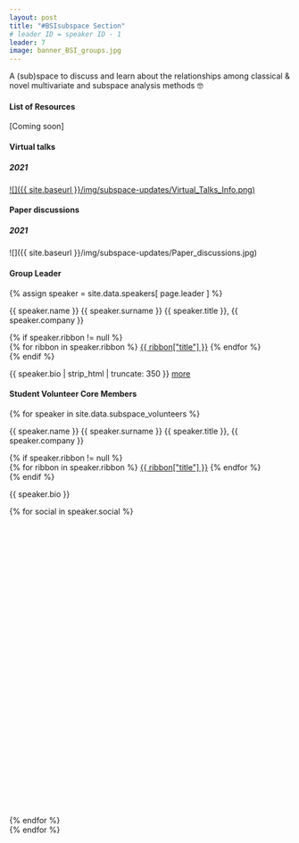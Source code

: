 ```yaml
---
layout: post
title: "#BSIsubspace Section"
# leader ID = speaker ID - 1
leader: 7
image: banner_BSI_groups.jpg
---
```


A (sub)space to discuss and learn about the relationships among classical & novel multivariate and subspace analysis methods 🤓


#### List of Resources
[Coming soon]

<!-- #### Journal Club Info 
[Coming soon] -->

#### Virtual talks
##### 2021
[![]({{ site.baseurl }}/img/subspace-updates/Virtual_Talks_Info.png)](https://www.youtube.com/playlist?list=PLADTemYh-7P3ih6KDbhvLEzsGnYcoez_x)

#### Paper discussions
##### 2021
![]({{ site.baseurl }}/img/subspace-updates/Paper_discussions.jpg)

#### Group Leader
<div class="text-left people-modal">
    <div class="modal-body">
        <div class="people-details">
            <div class="row">
                <div class="col-md-2 col-sm-2">
                    {% assign speaker = site.data.speakers[ page.leader ] %}
                    <div class="flow-img img-circle people-img" style="background-image: url({{ site.baseurl | append: '/img/people/' | append: speaker.thumbnailUrl }})"></div>
                </div>
                <div class="col-md-10 col-sm-10 details">
                    <p class="name">{{ speaker.name }} {{ speaker.surname }}
                        <span class="position">{{ speaker.title }}, {{ speaker.company }}</span>
                    </p>
                    {% if speaker.ribbon != null %}
                    <div class="modal-ribbon-wrapper">
                        {% for ribbon in speaker.ribbon %}
                            <a class="modal-ribbon" href="{{ ribbon["url"] }}" target="_blank">{{ ribbon["title"] }}</a>   
                        {% endfor %}
                    </div>
                    {% endif %}
                    <p class="about">{{ speaker.bio | strip_html | truncate: 350 }} <a href="/team">more</a></p>
                </div>
            </div>
        </div>
    </div>

</div>

#### Student Volunteer Core Members
<!-- Volunteer section begins -->
{% for speaker in site.data.subspace_volunteers %}
<div class="text-left people-modal">
    <div class="modal-body">
        <div class="people-details">
            <div class="row">
                <div class="col-md-2 col-sm-2">
                    <div class="flow-img img-circle people-img" style="background-image: url({{ site.baseurl | append: '/img/people/' | append: speaker.thumbnailUrl }})"></div>
                </div>
                <div class="col-md-10 col-sm-10 details">
                    <p class="name">{{ speaker.name }} {{ speaker.surname }}
                        <span class="position">{{ speaker.title }}, {{ speaker.company }}</span>
                    </p>
                    {% if speaker.ribbon != null %}
                    <div class="modal-ribbon-wrapper">
                        {% for ribbon in speaker.ribbon %}
                            <a class="modal-ribbon" href="{{ ribbon["url"] }}" target="_blank">{{ ribbon["title"] }}</a>   
                        {% endfor %}
                    </div>
                    {% endif %}                    
                    <p class="about">{{ speaker.bio }}</p>
                    {% for social in speaker.social %}
                    <a href="{{ social["link"] }}" target="_blank">
                        <svg class="icon icon-{{ social["name"] }}" viewBox="0 0 30 32">
                            <use xlink:href="{{ site.baseurl }}/img/sprites/sprites.svg#icon-{{ social["name"] }}"></use>
                        </svg>
                    </a>
                    {% endfor %}
                </div>
            </div>
        </div>
    </div>
</div>
{% endfor %}
